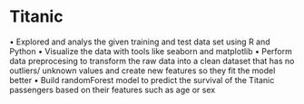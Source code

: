 # Titanic
• Explored and analys the given training and test data set using R and Python
• Visualize the data with tools like seaborn and matplotlib
• Perform data preprocesing to transform the raw data into a clean dataset that has no outliers/ unknown values
and create new features so they fit the model better
• Build randomForest model to predict the survival of the Titanic passengers based on their features such as age
or sex

